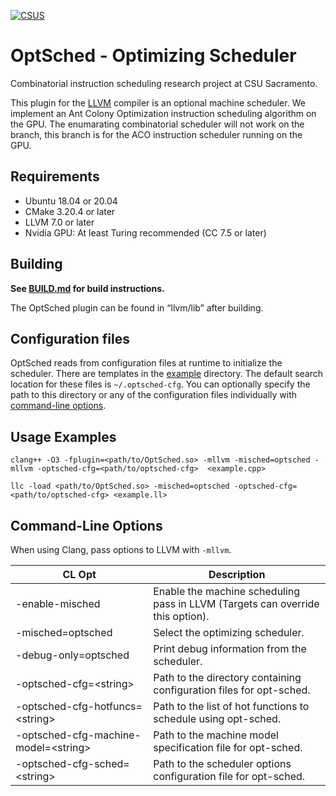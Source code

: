 [![CSUS](http://www.csus.edu/Brand/assets/Logos/Core/Primary/Stacked/Primary_Stacked_3_Color_wht_hndTN.png)](http://www.csus.edu/)

# OptSched - Optimizing Scheduler
Combinatorial instruction scheduling research project at CSU Sacramento.

This plugin for the [LLVM](https://llvm.org/) compiler is an optional machine scheduler. We implement an Ant Colony Optimization instruction scheduling algorithm on the GPU. The enumarating combinatorial scheduler will not work on the branch, this branch is for the ACO instruction scheduler running on the GPU.

## Requirements

- Ubuntu 18.04 or 20.04
- CMake 3.20.4 or later
- LLVM 7.0 or later
- Nvidia GPU: At least Turing recommended (CC 7.5 or later)

## Building

**See [BUILD.md](BUILD.md) for build instructions.**

The OptSched plugin can be found in “llvm/lib” after building.

## Configuration files

OptSched reads from configuration files at runtime to initialize the scheduler. There are templates in the [example](https://github.com/OptSched/OptSched/tree/master/example/optsched-cfg) directory. The default search location for these files is ```~/.optsched-cfg```. You can optionally specify the path to this directory or any of the configuration files individually with [command-line options](#Command-Line-Options).

## Usage Examples

`clang++ -O3 -fplugin=<path/to/OptSched.so> -mllvm -misched=optsched -mllvm -optsched-cfg=<path/to/optsched-cfg>  <example.cpp>`

`llc -load <path/to/OptSched.so> -misched=optsched -optsched-cfg=<path/to/optsched-cfg> <example.ll>`

## Command-Line Options

When using Clang, pass options to LLVM with `-mllvm`.

| CL Opt | Description |
| ------ | ----------- |
| -enable-misched | Enable the machine scheduling pass in LLVM (Targets can override this option). |
| -misched=optsched | Select the optimizing scheduler. |
| -debug-only=optsched | Print debug information from the scheduler. |
| -optsched-cfg=\<string\> | Path to the directory containing configuration files for opt-sched. |
| -optsched-cfg-hotfuncs=\<string\> | Path to the list of hot functions to schedule using opt-sched. |
| -optsched-cfg-machine-model=\<string\> | Path to the machine model specification file for opt-sched. |
| -optsched-cfg-sched=\<string\> | Path to the scheduler options configuration file for opt-sched. |
